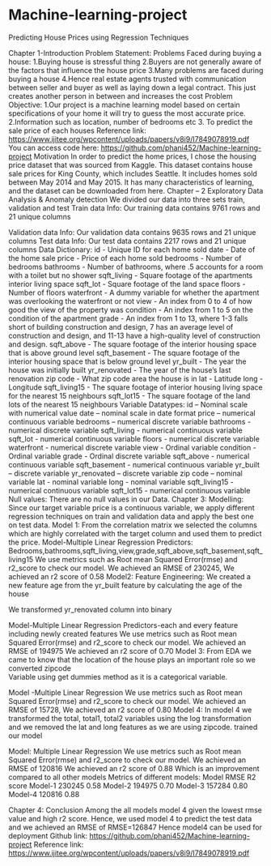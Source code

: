 # Machine-learning-project
Predicting House Prices using Regression Techniques

 

Chapter 1-Introduction
Problem Statement:
Problems Faced during buying a house:
1.Buying house is stressful thing
2.Buyers are not generally aware of the factors that influence the house price
3.Many problems are faced during buying a house
4.Hence real estate agents trusted with communication between seller and buyer as well as laying down a legal contract. This just creates another person in between and increases the cost
Problem Objective:
1.Our project is a machine learning model based on certain specifications of your home it will try to guess the most accurate price.
2.Information such as location, number of bedrooms etc
3. To predict the sale price of each houses
Reference link: https://www.ijitee.org/wpcontent/uploads/papers/v8i9/I7849078919.pdf
You can access code here: https://github.com/phani452/Machine-learning-project
Motivation
In order to predict the home prices, I chose the housing price dataset that was sourced from Kaggle. This dataset contains house sale prices for King County, which includes Seattle. It includes homes sold between May 2014 and May 2015. It has many characteristics of learning, and the dataset can be downloaded from here.
Chapter – 2
Exploratory Data Analysis & Anomaly detection
We divided our data into three sets train, validation and test 
Train data Info:
Our training data contains 9761 rows and 21 unique columns

Validation data Info:
Our validation data contains 9635 rows and 21 unique columns
Test data Info:
Our test data contains 2217 rows and 21 unique columns
Data Dictionary:
id - Unique ID for each home sold
date - Date of the home sale
price - Price of each home sold
bedrooms - Number of bedrooms
bathrooms - Number of bathrooms, where .5 accounts for a room with a toilet but no shower
sqft_living - Square footage of the apartments interior living space
sqft_lot - Square footage of the land space
floors - Number of floors
waterfront - A dummy variable for whether the apartment was overlooking the waterfront or not
view - An index from 0 to 4 of how good the view of the property was
condition - An index from 1 to 5 on the condition of the apartment
grade - An index from 1 to 13, where 1-3 falls short of building construction and design, 7 has an average level of construction and design, and 11-13 have a high-quality level of construction and design.
sqft_above - The square footage of the interior housing space that is above ground level
sqft_basement - The square footage of the interior housing space that is below ground level
yr_built - The year the house was initially built
yr_renovated - The year of the house’s last renovation
zip code - What zip code area the house is in
lat - Latitude
long - Longitude
sqft_living15 - The square footage of interior housing living space for the nearest 15 neighbours
sqft_lot15 - The square footage of the land lots of the nearest 15 neighbours
Variable Datatypes:
id – Nominal scale with numerical value
date – nominal scale in date format
price – numerical continuous variable
bedrooms – numerical discrete variable
bathrooms - numerical discrete variable
sqft_living - numerical continuous variable
sqft_lot - numerical continuous variable
floors - numerical discrete variable
waterfront - numerical discrete variable
view - Ordinal variable
condition - Ordinal variable
grade - Ordinal discrete variable
sqft_above - numerical continuous variable
sqft_basement - numerical continuous variable
yr_built – discrete variable
yr_renovated – discrete variable
zip code – nominal variable
lat - nominal variable
long - nominal variable
sqft_living15 - numerical continuous variable
sqft_lot15 - numerical continuous variable
Null values:
There are no null values in our Data.
Chapter 3:
Modelling:
Since our target variable price is a continuous variable, we apply different regression techniques on train and validation data and apply the best one on test data. 
Model 1:
From the correlation matrix we selected the columns which are highly correlated with the target column
and used them to predict the price.
Model-Multiple Linear Regression
Predictors:
Bedrooms,bathrooms,sqft_living,view,grade,sqft_above,sqft_basement,sqft_living15
We use metrics such as Root mean Squared Error(rmse) and r2_score to check our model.
We achieved an RMSE of 230245, We achieved an r2 score of 0.58
Model2:
Feature Engineering:
We created a new feature age from the yr_built feature by calculating the age of the house
 
We transformed yr_renovated column into binary
 
Model-Multiple Linear Regression
Predictors-each and every feature including newly created features
We use metrics such as Root mean Squared Error(rmse) and r2_score to check our model.
We achieved an RMSE of 194975
We achieved an r2 score of 0.70
Model 3:
From EDA we came to know that the location of the house plays an important role so we converted zipcode  
Variable using get dummies method as it is a categorical variable.
 
Model -Multiple Linear Regression
We use metrics such as Root mean Squared Error(rmse) and r2_score to check our model.
We achieved an RMSE of 15728, We achieved an r2 score of 0.80
Model 4:
In model 4 we transformed the total, total1, total2
variables using the log transformation and we removed the lat and long features as we are using zipcode.
trained our model
 
Model: Multiple Linear Regression
We use metrics such as Root mean Squared Error(rmse) and r2_score to check our model.
We achieved an RMSE of 120816
We achieved an r2 score of 0.88
Which is an improvement compared to all other models
Metrics of different models:
Model	RMSE	R2 score
Model-1	230245	0.58
Model-2	194975	0.70
Model-3	157284	0.80
Model-4	120816	0.88

Chapter 4:
Conclusion
Among the all models model 4 given the lowest rmse value and high r2 score. Hence, we used model 4 to predict the test data and we achieved an RMSE of
                                  RMSE=126847
Hence model4 can be used for deployment
Github link: 
https://github.com/phani452/Machine-learning-project
Reference link: https://www.ijitee.org/wpcontent/uploads/papers/v8i9/I7849078919.pdf


